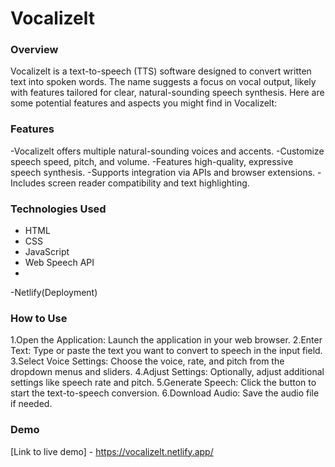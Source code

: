 # Vocalizelt
### Overview
Vocalizelt is a text-to-speech (TTS) software designed to convert written text into spoken words. The name suggests a focus on vocal output, likely with features tailored for clear, natural-sounding speech synthesis. Here are some potential features and aspects you might find in Vocalizelt:

### Features
-Vocalizelt offers multiple natural-sounding voices and accents.
-Customize speech speed, pitch, and volume.
-Features high-quality, expressive speech synthesis.
-Supports integration via APIs and browser extensions.
-Includes screen reader compatibility and text highlighting.

### Technologies Used

- HTML
- CSS
- JavaScript
- Web Speech API
- 
-Netlify(Deployment)
### How to Use

1.Open the Application: Launch the application in your web browser.
2.Enter Text: Type or paste the text you want to convert to speech in the input field.
3.Select Voice Settings: Choose the voice, rate, and pitch from the dropdown menus and sliders.
4.Adjust Settings: Optionally, adjust additional settings like speech rate and pitch.
5.Generate Speech: Click the button to start the text-to-speech conversion.
6.Download Audio: Save the audio file if needed.






### Demo

[Link to live demo] - https://vocalizelt.netlify.app/
